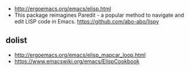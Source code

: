 - http://ergoemacs.org/emacs/elisp.html
- This package reimagines Paredit - a popular method to navigate and edit LISP code in Emacs. https://github.com/abo-abo/lispy

## dolist

- http://ergoemacs.org/emacs/elisp_mapcar_loop.html
- https://www.emacswiki.org/emacs/ElispCookbook